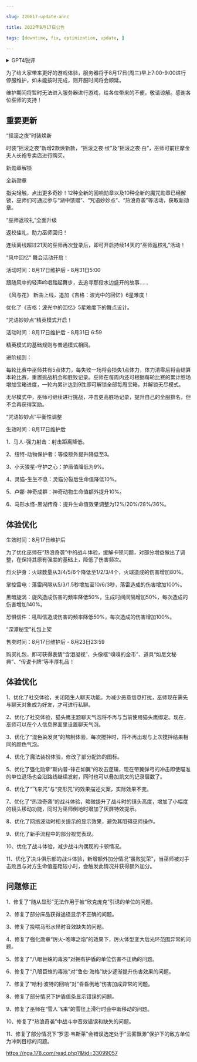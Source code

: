 ```yaml
---

slug: 220817-update-annc

title: 2022年8月17日公告

tags: [downtime, fix, optimization, update, ]

---
```


<details>

<summary>GPT4锐评</summary>



</details>

<!--truncate-->


为了给大家带来更好的游戏体验，服务器将于8月17日(周三)早上7:00-9:00进行停服维护，如未能按时完成，则开服时间将会顺延。

维护期间将暂时无法进入服务器进行游戏，给各位带来的不便，敬请谅解。感谢各位巫师的支持！

## 重要更新
“摇滚之夜”时装焕新

时装“摇滚之夜”新增2款焕新款，“摇滚之夜·纹”及“摇滚之夜·白”，巫师可前往摩金夫人长袍专卖店进行购买。

新勋章解锁

全新勋章

指尖轻触，点出更多奇妙！12种全新的回响勋章以及10种全新的魔咒勋章已经解锁，巫师们可通过参与“湖中馈赠”、“咒语妙妙点”、“热浪奇袭”等活动，获取新勋章。

“巫师返校礼”全面升级

返校佳礼，助力巫师回归！

连续离线超过21天的巫师再次登录后，即可开启持续14天的“巫师返校礼”活动！

“风中回忆“ 舞会活动开启！

活动时间：8月17日维护后 - 8月31日5:00

跟随风中的轻声吟唱踏起舞步，去追寻那段水边盛开的故事……

《风与花》 新曲上线，追加《吉格：波光中的回忆》6星难度！

优化了《吉格：波光中的回忆》5星难度下的舞点设计。

“咒语妙妙点”精英模式开启！

活动时间：8月17日维护后 - 8月31日 6:59

精英模式的基础规则与普通模式相同。

进阶规则：

每轮比赛中巫师共有5点体力，每失败一场将会损失1点体力，体力清零后将会结算本轮比赛，重置挑战机会和胜败记录。巫师在每周内还可根据每轮比赛的累计胜场增加宝箱进度，一轮内累计达到9胜即可解锁全部每周宝箱，并解锁无尽模式。

无尽模式中，巫师可继续进行挑战，冲击更高胜场记录，提升自己的全服排名，但不会再获得奖励。

“咒语妙妙点”平衡性调整

生效时间：8月17日维护后

1、马人-强力射击：射击距离降低。

2、纽特-动物保护者：等级额外提升降低至3。

3、小天狼星-守护之心：护盾值降低为9%。

4、灵猫-生生不息：灵猫分裂后生命值降低10%。

5、卢娜-神奇成群：神奇动物生命值额外提升10%。

6、马形水怪-黑湖传奇：提升生命值效果调整为12%/20%/28%/36%。

## <span id='optimization'>体验优化</span>
生效时间：8月17日维护后

为了优化巫师在“热浪奇袭”中的战斗体验，缓解卡顿问题，对部分增益做出了调整，在保持其原有强度的基础上，降低了伤害频次。

烈火护身：火球数量从3/4/5/6个降低至1/2/3/4个，火球造成的伤害增加80%。

掌控雷电：落雷间隔从5/3/1.5秒增加至10/6/3秒，落雷造成的伤害增加100%。

黑暗旋涡：旋风造成伤害的频率降低50%，生成时间间隔增加50%，每次造成的伤害增加140%。

恐惧信件：吼叫信造成伤害的频率降低50%，每次造成的伤害增加100%。

“深潭秘宝”礼包上架

售卖时间：8月17日维护后 - 8月23日23:59

购买礼包，即可获得表情“含泪凝视”、头像框“嗅嗅的金币”、道具“如尼文秘典”、“传说卡牌”等丰厚礼品！

## <span id='optimization'>体验优化</span>
1、优化了社交体验，关闭陌生人聊天功能。为减少恶意信息打扰，巫师现在需先与聊天对象成为好友，才可进行私聊。

2、优化了社交体验，猫头鹰主题聊天气泡将不再与当前使用猫头鹰绑定。现在，巫师可以在个人信息界面里设置聊天气泡。

3、优化了“混色染发灵”的熬制体验，每次搅拌时，将不再出现与上次搅拌结果相同的颜色气泡。

4、优化了魔法装扮体验，修改了部分配饰的图标。

5、优化了强化勋章“斯内普-锋芒如翼“的攻击逻辑，现在带翼弹弓的冲击即使瞄准的单位退场也会沿路线继续发射，同时也可以叠加凯文的记录层数了。

6、优化了“飞来咒”与“变形咒”的效果描述文案，实际效果不变。

7、优化了“热浪奇袭”的战斗体验，略微提升了战斗时的镜头高度，增加了小幅度的镜头移动功能，同时为巫师倒地时增加了灰屏特效提示。

8、优化了网络波动时相关提示的显示效果，避免其阻碍巫师操作。

9、优化了新手流程中的部分视觉表现。

10、优化了战斗体验，减少战斗内偶现的卡顿情况。

11、优化了决斗俱乐部的战斗体验，新增额外加分情况“虽败犹荣”，当巫师被对手击败且与对方生命值差距较小时，会触发此情况并获得额外加分。

## <span id='fix'>问题修正</span>
1、修复了“随从显形”无法作用于被“欣克庞克”引诱的单位的问题。

2、修复了部分床品获得途径显示不正确的问题。

3、修复了投喂马形水怪时音效缺失的问题。

4、修复了强化勋章“厉火-咆哮之焰”的效果下，厉火体型变大后光环范围异常的问题。

5、修复了“八眼巨蛛的毒液”对拥有护盾的单位伤害不正确的问题。

6、修复了“八眼巨蛛的毒液”对“鲁伯·海格”缺少逐渐提升伤害效果的问题。

7、修复了“哈利·波特的回响”对“昏昏倒地”伤害加成异常的问题。

8、修复了部分情况下护盾值条显示错误的问题。

9、修复了巫师在“雪人飞来”的雪径上滑行时会中断移动的问题。

10、修复了“热浪奇袭”中战斗中音效错误和缺失的问题。

11、修复了部分情况下“罗恩·韦斯莱”会错误选定处于“云雾飘渺”保护下的敌方单位为冲刺目标的问题。

https://nga.178.com/read.php?&tid=33099057